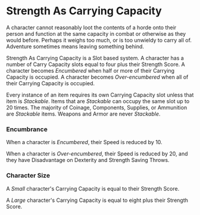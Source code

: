 # Strength As Carrying Capacity
A character cannot reasonably loot the contents of a horde onto their person and function at the same capacity in combat or otherwise as they would before. Perhaps it weighs too much, or is too unwieldy to carry all of. Adventure sometimes means leaving something behind.

Strength As Carrying Capacity is a Slot based system. A character has a number of Carry Capacity slots equal to four plus their Strength Score. A character becomes *Encumbered* when half or more of their Carrying Capacity is occupied. A character becomes *Over-encumbered* when all of their Carrying Capacity is occupied.

Every instance of an item requires its own Carrying Capacity slot unless that item is *Stackable*. Items that are *Stackable* can occupy the same slot up to 20 times. The majority of Coinage, Components, Supplies, or Ammunition are *Stackable* items. Weapons and Armor are never *Stackable*.

### Encumbrance

When a character is *Encumbered*, their Speed is reduced by 10.

When a character is *Over-encumbered*, their Speed is reduced by 20, and they have Disadvantage on Dexterity and Strength Saving Throws.

### Character Size

A *Small* character's Carrying Capacity is equal to their Strength Score.

A *Large* character's Carrying Capacity is equal to eight plus their Strength Score.